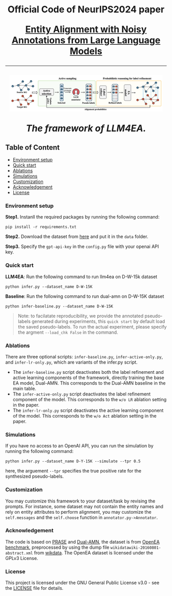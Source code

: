 <h1 align="center">
Official Code of NeurIPS2024 paper
  
[Entity Alignment with Noisy Annotations from Large Language Models](https://arxiv.org/abs/2405.16806)

---

   <p align="center"><img width="95%" src="llm4ea.png" /></p>
   <p align="center"><em>The framework of LLM4EA.</em></p>




## Table of Content

- [Environment setup](#Environment-setup)
- [Quick start](#Quick-start)
- [Ablations](#Ablations)
- [Simulations](#Simulations)
- [Customization](#Customization)
- [Acknowledgement](#acknowledgement)
- [License](#license)




### Environment setup

**Step1.** Instanll the required packages by running the following command:

```
pip install -r requirements.txt
```

**Step2.** Download the dataset from [here](https://anonymous.4open.science/r/processedOpenEAData-3674/) and put it in the `data` folder.

**Step3.** Specify the `gpt-api-key` in the `config.py` file with your openai API key.


### Quick start

**LLM4EA**: Run the following command to run llm4ea on D-W-15k dataset

```
python infer.py --dataset_name D-W-15K
```

**Baseline**: Run the following command to run dual-amn on D-W-15K dataset

```
python infer-baseline.py --dataset_name D-W-15K
```

> Note: to facilatate reproducibility, we provide the annotated pseudo-labels generated during experiments, this `quick start` by default load the saved pseudo-labels. To run the actual experiment, please specify the argment  `--load_chk False` in the command.

### Ablations

There are three optional scripts: `infer-baseline.py`, `infer-active-only.py`, and `infer-lr-only.py`, which are variants of the infer.py script.

- The `infer-baseline.py` script deactivates both the label refinement and active learning components of the framework, directly training the base EA model, Dual-AMN. This corresponds to the Dual-AMN baseline in the main table.
- The `infer-active-only.py` script deactivates the label refinement component of the model. This corresponds to the `w/o LR` ablation setting in the paper.
- The `infer-lr-only.py` script deactivates the active learning component of the model. This corresponds to the `w/o Act` ablation setting in the paper.


### Simulations

If you have no access to an OpenAI API, you can run the simulation by running the following command:

```
python infer.py --dataset_name D-Y-15K --simulate --tpr 0.5
```

here, the arguement `--tpr` specifies the true positive rate for the synthesized pseudo-labels.


### Customization

You may customize this framework to your dataset/task by revising the prompts. For instance, some dataset may not contain the entity names and rely on entity attributes to perform alignment, you may customize the `self.messages` and the `self.choose` function in `annotator.py->Annotator`.


### Acknowledgement

The code is based on [PRASE](https://github.com/qizhyuan/PRASE-Python) and [Dual-AMN](https://github.com/MaoXinn/Dual-AMN), the dataset is from [OpenEA benchmark](https://github.com/nju-websoft/OpenEA), preprocessed by using the dump file `wikidatawiki-20160801-abstract.xml` from [wikdata](https://archive.org/download/wikidatawiki-20160801). The OpenEA dataset is licensed under the GPLv3 License.

### License

This project is licensed under the GNU General Public License v3.0 - see the [LICENSE](LICENSE.txt) file for details.
